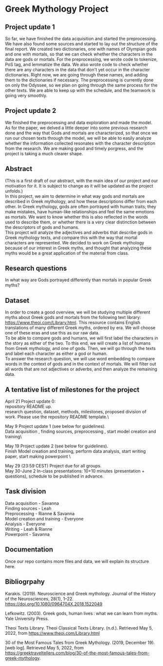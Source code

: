# Greek Mythology Project

## Project update 1
So far, we have finished the data acquisition and started the preprocessing. We have also found some sources and started to lay out the structure of the final report.
We created two dictionaries, one with names of Olympian gods and one with mortals, so that we can check whether the characters in the data are gods or mortals. For the preprocessing, we wrote code to tokenize, PoS tag, and lemmatize the data. We also wrote code to check whether there are any characters in the data that don't yet occur in the character dictionaries. Right now, we are going through these names, and adding them to the dictionaries if necessary. The preprocessing is currently done on only the Odyssee, so we plan on going through the same process for the other texts. We are able to keep up with the schedule, and the teamwork is going very smoothly.

## Project update 2
We finished the preprocessing and data exploration and made the model. 
As for the paper, we delved a little deeper into some previous research done and the way that Gods and mortals are characterized, so that once we run our chosen texts through the model, we will be able to easily analyze whether the information collected resonates with the character description from the research. 
We are making good and timely porgress, and the project is taking a much clearer shape. 

## Abstract
(This is a first draft of our abstract, with the main idea of our project and our motivation for it. It is subject to change as it will be updated as the project unfolds.)\
In this project, we aim to determine in what way gods and mortals are described in Greek mythology, and how these descriptions differ from each other. In Greek mythology, gods are often portrayed with human traits; they make mistakes, have human-like relationships and feel the same emotions as mortals. We want to know whether this is also reflected in the words used to describe them, or whether there is a very clear distinction between the descriptors of gods and humans.\
This project will analyze the adjectives and adverbs that describe gods in Greek mythology texts, and compare this with the way that mortal characters are represented. 
We decided to work on Greek mythology because of our interest in Greek myths, and thought that analyzing these myths would be a great application of the material from class. 

## Research questions
In what way are Gods portrayed differently than mortals in popular Greek myths? 

## Dataset
In order to create a good overview, we will be studying multiple different myths about Greek gods and mortals from the following text library: https://www.theoi.com/Library.html. This resource contains English translations of many different Greek myths, ordered by era. We will choose one of these eras and use this as our raw data.\
To be able to compare gods and humans, we will first label the characters in the story as either of the two. To this end, we will create a list of humans from Greek mythology, and one of gods. Then, we will go through the texts and label each character as either a god or human. \
To answer the research question, we will use word embedding to compare words in the context of gods and in the context of mortals. We will filter out all words that are not adjectives or adverbs, and then analyze the remaining data.

## A tentative list of milestones for the project
April 21 Project update 0: \
repository README up.  \
research question, dataset, methods, milestones, proposed division of work. Please use the repository README template.\

May 9 Project update 1 (see below for guidelines).\
Data acquisition , finding sources, preprocessing , start model creation and training\

May 19 Project update 2 (see below for guidelines).\
Finish Model creation and training, perform data analysis, start writing paper, start making powerpoint \

May 29 (23:59 CEST) Project due for all groups.\
May 30-June 2 In-class presentations: 10+10 minutes (presentation + questions), schedule to be published in advance.

## Task division
Data acquisition - Savanna \
Finding sources - Leah\
Preprocessing - Rianne & Savanna\
Model creation and training - Everyone\
Analysis - Everyone\
Writing - Leah & Rianne\
Powerpoint - Savanna

## Documentation
Once our repo contains more files and data, we will explain its structure here.

## Bibliogrpahy
  Karakis. (2019). Neuroscience and Greek mythology. Journal of the History of the Neurosciences, 28(1), 1–22. https://doi.org/10.1080/0964704X.2018.1522049

  Lefkowitz. (2003). Greek gods, human lives : what we can learn from myths. Yale University Press.
  
  Theoi Texts Library. Theoi Classical Texts Library. (n.d.). Retrieved May 5, 2022, from https://www.theoi.com/Library.html 
  
  30 of the Most Famous Tales from Greek Mythology. (2019, December 19). [web log]. Retrieved May 5, 2022, from https://greektraveltellers.com/blog/30-of-the-most-famous-tales-from-greek-mythology. 

